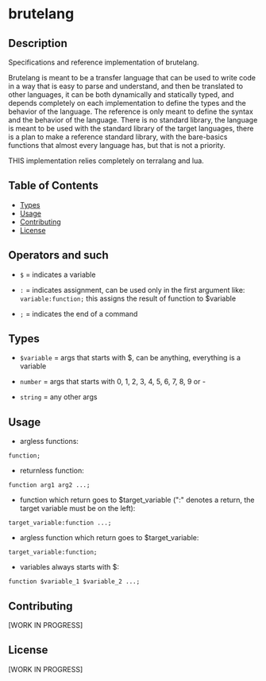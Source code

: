 
# brutelang

## Description

Specifications and reference implementation of brutelang.

Brutelang is meant to be a transfer language that can be used to write code in a way that is easy to parse and understand, and then be translated to other languages, it can be both dynamically and statically typed, and depends completely on each implementation to define the types and the behavior of the language. The reference is only meant to define the syntax and the behavior of the language. There is no standard library, the language is meant to be used with the standard library of the target languages, there is a plan to make a reference standard library, with the bare-basics functions that almost every language has, but that is not a priority.


THIS implementation relies completely on terralang and lua.

## Table of Contents

- [Types](#types)
- [Usage](#usage)
- [Contributing](#contributing)
- [License](#license)

## Operators and such


- `$` = indicates a variable

- `:` = indicates assignment, can be used only in the first argument like: `variable:function;` this assigns the result of function to $variable

- `;` = indicates the end of a command

## Types


- `$variable` = args that starts with $, can be anything, everything is a variable

- `number` = args that starts with 0, 1, 2, 3, 4, 5, 6, 7, 8, 9 or -

- `string` = any other args

## Usage

- argless functions:

`function;`


- returnless function:

`function arg1 arg2 ...;`


- function which return goes to $target_variable (":" denotes a return, the target variable must be on the left):

`target_variable:function ...;`


- argless function which return goes to $target_variable:

`target_variable:function;`


- variables always starts with $:

`function $variable_1 $variable_2 ...;`


## Contributing

[WORK IN PROGRESS]

## License

[WORK IN PROGRESS]